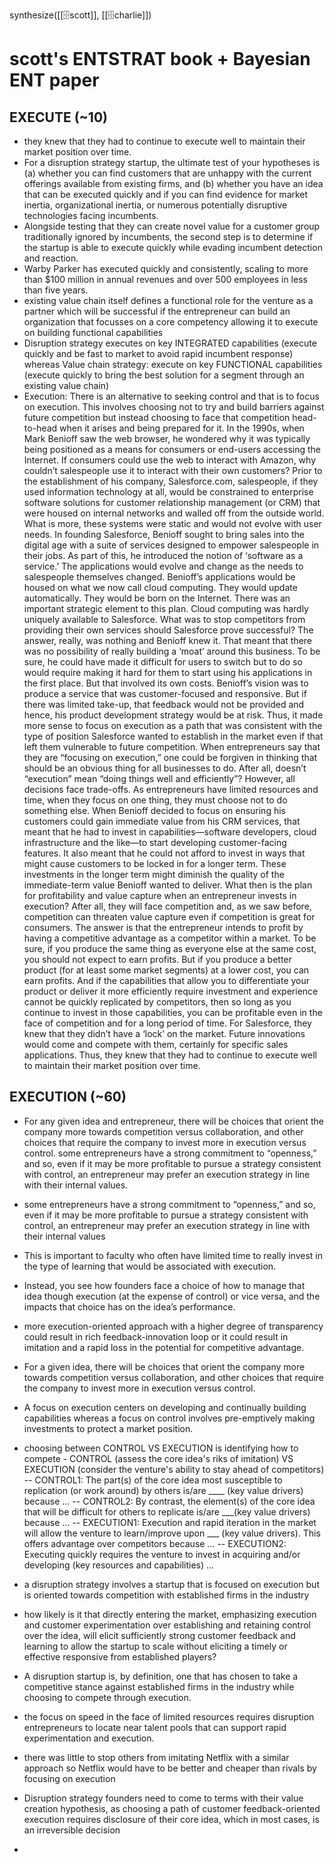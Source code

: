 synthesize([[🗄️scott]], [[🗄️charlie]])

# scott's ENTSTRAT book + Bayesian ENT paper

## EXECUTE (~10)
- they knew that they had to continue to execute well to maintain their market position over time.
- For a disruption strategy startup, the ultimate test of your hypotheses is (a) whether you can find customers that are unhappy with the current offerings available from existing firms, and (b) whether you have an idea that can be executed quickly and if you can find evidence for market inertia, organizational inertia, or numerous potentially disruptive technologies facing incumbents.
- Alongside testing that they can create novel value for a customer group traditionally ignored by incumbents, the second step is to determine if the startup is able to execute quickly while evading incumbent detection and reaction.
- Warby Parker has executed quickly and consistently, scaling to more than $100 million in annual revenues and over 500 employees in less than five years.
- existing value chain itself defines a functional role for the venture as a partner which will be successful if the entrepreneur can build an organization that focusses on a core competency allowing it to execute on building functional capabilities
- Disruption strategy executes on key INTEGRATED capabilities (execute quickly and be fast to market to avoid rapid incumbent response) whereas Value chain strategy: execute on key FUNCTIONAL capabilities (execute quickly to bring the best solution for a segment through an existing value chain)
- Execution: There is an alternative to seeking control and that is to focus on execution. This involves choosing not to try and build barriers against future competition but instead choosing to face that competition head-to-head when it arises and being prepared for it. In the 1990s, when Mark Benioff saw the web browser, he wondered why it was typically being positioned as a means for consumers or end-users accessing the Internet. If consumers could use the web to interact with Amazon, why couldn’t salespeople use it to interact with their own customers? Prior to the establishment of his company, Salesforce.com, salespeople, if they used information technology at all, would be constrained to enterprise software solutions for customer relationship management (or CRM) that were housed on internal networks and walled off from the outside world. What is more, these systems were static and would not evolve with user needs. In founding Salesforce, Benioff sought to bring sales into the digital age with a suite of services designed to empower salespeople in their jobs. As part of this, he introduced the notion of ‘software as a service.’ The applications would evolve and change as the needs to salespeople themselves changed. Benioff’s applications would be housed on what we now call cloud computing. They would update automatically. They would be born on the Internet. There was an important strategic element to this plan. Cloud computing was hardly uniquely available to Salesforce. What was to stop competitors from providing their own services should Salesforce prove successful? The answer, really, was nothing and Benioff knew it. That meant that there was no possibility of really building a ‘moat’ around this business. To be sure, he could have made it difficult for users to switch but to do so would require making it hard for them to start using his applications in the first place. But that involved its own costs. Benioff’s vision was to produce a service that was customer-focused and responsive. But if there was limited take-up, that feedback would not be provided and hence, his product development strategy would be at risk. Thus, it made more sense to focus on execution as a path that was consistent with the type of position Salesforce wanted to establish in the market even if that left them vulnerable to future competition. When entrepreneurs say that they are “focusing on execution,” one could be forgiven in thinking that should be an obvious thing for all businesses to do. After all, doesn’t “execution” mean “doing things well and efficiently”? However, all decisions face trade-offs. As entrepreneurs have limited resources and time, when they focus on one thing, they must choose not to do something else. When Benioff decided to focus on ensuring his customers could gain immediate value from his CRM services, that meant that he had to invest in capabilities—software developers, cloud infrastructure and the like—to start developing customer-facing features. It also meant that he could not afford to invest in ways that might cause customers to be locked in for a longer term. These investments in the longer term might diminish the quality of the immediate-term value Benioff wanted to deliver. What then is the plan for profitability and value capture when an entrepreneur invests in execution? After all, they will face competition and, as we saw before, competition can threaten value capture even if competition is great for consumers. The answer is that the entrepreneur intends to profit by having a competitive advantage as a competitor within a market. To be sure, if you produce the same thing as everyone else at the same cost, you should not expect to earn profits. But if you produce a better product (for at least some market segments) at a lower cost, you can earn profits. And if the capabilities that allow you to differentiate your product or deliver it more efficiently require investment and experience cannot be quickly replicated by competitors, then so long as you continue to invest in those capabilities, you can be profitable even in the face of competition and for a long period of time. For Salesforce, they knew that they didn’t have a ‘lock’ on the market. Future innovations would come and compete with them, certainly for specific sales applications. Thus, they knew that they had to continue to execute well to maintain their market position over time.

## EXECUTION (~60)
- For any given idea and entrepreneur, there will be choices that orient the company more towards competition versus collaboration, and other choices that require the company to invest more in execution versus control.
some entrepreneurs have a strong commitment to “openness,” and so, even if it may be more profitable to pursue a strategy consistent with control, an entrepreneur may prefer an execution strategy in line with their internal values.
- some entrepreneurs have a strong commitment to “openness,” and so, even if it may be more profitable to pursue a strategy consistent with control, an entrepreneur may prefer an execution strategy in line with their internal values
- This is important to faculty who often have limited time to really invest in the type of learning that would be associated with execution.
- Instead, you see how founders face a choice of how to manage that idea though execution (at the expense of control) or vice versa, and the impacts that choice has on the idea’s performance.
- more execution-oriented approach with a higher degree of transparency could result in rich feedback-innovation loop or it could result in imitation and a rapid loss in the potential for competitive advantage.
- For a given idea, there will be choices that orient the company more towards competition versus collaboration, and other choices that require the company to invest more in execution versus control.
- A focus on execution centers on developing and continually building capabilities whereas a focus on control involves pre-emptively making investments to protect a market position.
- choosing between CONTROL VS EXECUTION is identifying how to compete - CONTROL (assess the core idea's riks of imitation) VS EXECUTION (consider the venture's ability to stay ahead of competitors)
-- CONTROL1: The part(s) of the core idea most susceptible to replication (or work around) by others is/are ____ (key value drivers) because …
-- CONTROL2: By contrast, the element(s) of the core idea that will be difficult for others to replicate is/are ___(key value drivers) because …
-- EXECUTION1: Execution and rapid iteration in the market will allow the venture to learn/improve upon ___ (key value drivers). This offers advantage over competitors because …
-- EXECUTION2: Executing quickly requires the venture to invest in acquiring and/or developing (key resources and capabilities) …

- a disruption strategy involves a startup that is focused on execution but is oriented towards competition with established firms in the industry
- how likely is it that directly entering the market, emphasizing execution and customer experimentation over establishing and retaining control over the idea, will elicit sufficiently strong customer feedback and learning to allow the startup to scale without eliciting a timely or effective responsive from established players?
- A disruption startup is, by definition, one that has chosen to take a competitive stance against established firms in the industry while choosing to compete through execution.
- the focus on speed in the face of limited resources requires disruption entrepreneurs to locate near talent pools that can support rapid experimentation and execution.
- there was little to stop others from imitating Netflix with a similar approach so Netflix would have to be better and cheaper than rivals by focusing on execution
- Disruption strategy founders need to come to terms with their value creation hypothesis, as choosing a path of customer feedback-oriented execution requires disclosure of their core idea, which in most cases, is an irreversible decision
- 